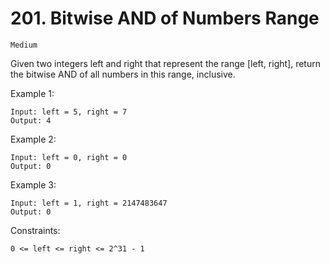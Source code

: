 # 201. Bitwise AND of Numbers Range

`Medium`

Given two integers left and right that represent the range [left, right], return the bitwise AND of all numbers in this range, inclusive.

Example 1:

```note
Input: left = 5, right = 7
Output: 4
```

Example 2:

```note
Input: left = 0, right = 0
Output: 0
```

Example 3:

```note
Input: left = 1, right = 2147483647
Output: 0
```

Constraints:

```note
0 <= left <= right <= 2^31 - 1
```
